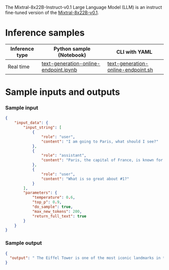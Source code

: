 The Mixtral-8x22B-Instruct-v0.1 Large Language Model (LLM) is an instruct fine-tuned version of the [Mixtral-8x22B-v0.1](https://huggingface.co/mistralai/Mixtral-8x22B-v0.1).


# Inference samples

Inference type|Python sample (Notebook)|CLI with YAML
|--|--|--|
Real time|<a href="https://aka.ms/azureml-infer-online-sdk-text-generation-dolly" target="_blank">text-generation-online-endpoint.ipynb</a>|<a href="https://aka.ms/azureml-infer-online-cli-text-generation-dolly" target="_blank">text-generation-online-endpoint.sh</a>


# Sample inputs and outputs

### Sample input
```json
{
    "input_data": {
        "input_string": [
            {
                "role": "user",
                "content": "I am going to Paris, what should I see?"
            },
            {
                "role": "assistant",
                "content": "Paris, the capital of France, is known for its stunning architecture, art museums, historical landmarks, and romantic atmosphere. Here are some of the top attractions to see in Paris:\n\n1. The Eiffel Tower: The iconic Eiffel Tower is one of the most recognizable landmarks in the world and offers breathtaking views of the city.\n2. The Louvre Museum: The Louvre is one of the world's largest and most famous museums, housing an impressive collection of art and artifacts, including the Mona Lisa.\n3. Notre-Dame Cathedral: This beautiful cathedral is one of the most famous landmarks in Paris and is known for its Gothic architecture and stunning stained glass windows.\n\nThese are just a few of the many attractions that Paris has to offer. With so much to see and do, it's no wonder that Paris is one of the most popular tourist destinations in the world."
            },
            {
                "role": "user",
                "content": "What is so great about #1?"
            }
        ],
        "parameters": {
            "temperature": 0.6,
            "top_p": 0.9,
            "do_sample": true,
            "max_new_tokens": 200,
            "return_full_text": true
        }
    }
}
```

### Sample output
```json
{
  "output": " The Eiffel Tower is one of the most iconic landmarks in the world and is considered a symbol of Paris and France. Here are a few reasons why the Eiffel Tower is so great:\n\n1. Iconic design: The Eiffel Tower is known for its unique and distinctive design, which has made it one of the most recognizable landmarks in the world.\n2. Stunning views: The Eiffel Tower offers breathtaking views of the city of Paris from its observation decks. Visitors can see many of the city's famous landmarks, including the Louvre Museum, Notre-Dame Cathedral, and the Arc de Triomphe.\n3. Historical significance: The Eiffel Tower was built in 1889 for the World's Fair and was the tallest structure in the world at the time. It has since become a symbol of French culture and history.\n4. Romantic atmosphere"
}
```
